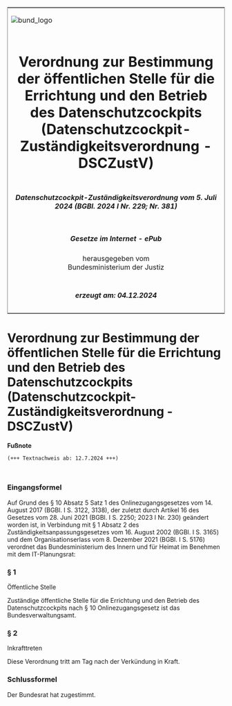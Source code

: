 <span id="DECKBLATT.html"></span>

<table border="0" frame="border" width="100%">

<tr valign="top">

<td align="left">

![bund\_logo](BfJ_2021_Web_de_de.gif)

</td>

<td align="right">

 

</td>

</tr>

<tr align="center" valign="middle">

<td colspan="2">

# Verordnung zur Bestimmung der öffentlichen Stelle für die Errichtung und den Betrieb des Datenschutzcockpits (Datenschutzcockpit-Zuständigkeitsverordnung - DSCZustV)

</td>

</tr>

<tr align="center" valign="middle">

<td colspan="2">

##### Datenschutzcockpit-Zuständigkeitsverordnung vom 5. Juli 2024 (BGBl. 2024 I Nr. 229; Nr. 381)

</td>

</tr>

<tr align="center" valign="middle">

<td colspan="2">

  
  

##### Gesetze im Internet - ePub  
  
herausgegeben vom  
Bundesministerium der Justiz

</td>

</tr>

<tr align="center" valign="bottom">

<td colspan="2">

  
  

##### erzeugt am: 04.12.2024

</td>

</tr>

</table>

<span id="BJNR0E50A0024.html"></span>

# Verordnung zur Bestimmung der öffentlichen Stelle für die Errichtung und den Betrieb des Datenschutzcockpits (Datenschutzcockpit-Zuständigkeitsverordnung - DSCZustV)

<div>

  
**Fußnote**

<div class="jnhtml">

<div>

<div class="jurAbsatz">

  

``` 
(+++ Textnachweis ab: 12.7.2024 +++)

 
```

</div>

</div>

</div>

</div>

<span id="BJNR0E50A0024BJNE000100000.html"></span>

### Eingangsformel  

<div>

<div class="jnhtml">

<div>

<div class="jurAbsatz">

Auf Grund des § 10 Absatz 5 Satz 1 des Onlinezugangsgesetzes vom 14.
August 2017 (BGBl. I S. 3122, 3138), der zuletzt durch Artikel 16 des
Gesetzes vom 28. Juni 2021 (BGBl. I S. 2250; 2023 I Nr. 230) geändert
worden ist, in Verbindung mit § 1 Absatz 2 des
Zuständigkeitsanpassungsgesetzes vom 16. August 2002 (BGBl. I S. 3165)
und dem Organisationserlass vom 8. Dezember 2021 (BGBl. I S. 5176)
verordnet das Bundesministerium des Innern und für Heimat im Benehmen
mit dem IT-Planungsrat:

</div>

</div>

</div>

</div>

<span id="BJNR0E50A0024BJNE000200000.html"></span>

### § 1  
Öffentliche Stelle

<div>

<div class="jnhtml">

<div>

<div class="jurAbsatz">

Zuständige öffentliche Stelle für die Errichtung und den Betrieb des
Datenschutzcockpits nach § 10 Onlinezugangsgesetz ist das
Bundesverwaltungsamt.

</div>

</div>

</div>

</div>

<span id="BJNR0E50A0024BJNE000300000.html"></span>

### § 2  
Inkrafttreten

<div>

<div class="jnhtml">

<div>

<div class="jurAbsatz">

Diese Verordnung tritt am Tag nach der Verkündung in Kraft.

</div>

</div>

</div>

</div>

<span id="BJNR0E50A0024BJNE000400000.html"></span>

### Schlussformel  

<div>

<div class="jnhtml">

<div>

<div class="jurAbsatz">

Der Bundesrat hat zugestimmt.

</div>

</div>

</div>

</div>
